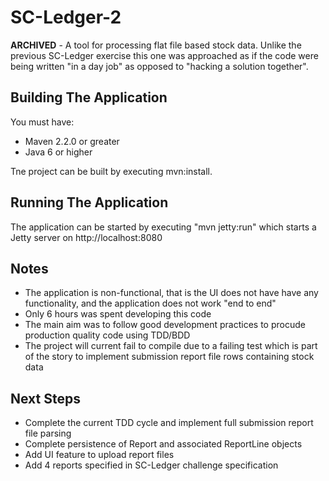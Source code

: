 SC-Ledger-2
============

**ARCHIVED** - A tool for processing flat file based stock data. Unlike the previous SC-Ledger exercise this one was approached
as if the code were being written "in a day job" as opposed to "hacking a solution together".

Building The Application
-------------------------

You must have:
* Maven 2.2.0 or greater
* Java 6 or higher

Tne project can be built by executing mvn:install.

Running The Application
-----------------------

The application can be started by executing "mvn jetty:run" which starts a Jetty server on
http://localhost:8080

Notes
------------

* The application is non-functional, that is the UI does not have have any functionality, and the application does not work "end to end"
* Only 6 hours was spent developing this code
* The main aim was to follow good development practices to procude production quality code using TDD/BDD
* The project will current fail to compile due to a failing test which is part of the story to implement submission report file rows containing stock data

Next Steps
------------

* Complete the current TDD cycle and implement full submission report file parsing
* Complete persistence of Report and associated ReportLine objects
* Add UI feature to upload report files
* Add 4 reports specified in SC-Ledger challenge specification
